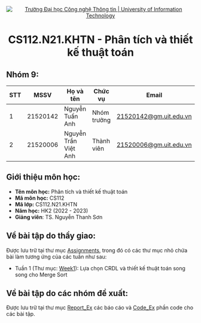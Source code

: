 <p align="center">
  <a href="https://www.uit.edu.vn/" title="Trường Đại học Công nghệ Thông tin" style="border: none;">
    <img src="https://i.imgur.com/WmMnSRt.png" alt="Trường Đại học Công nghệ Thông tin | University of Information Technology">
  </a>
</p>

<h1 align="center"><b>CS112.N21.KHTN - Phân tích và thiết kế thuật toán</b></h>

## Nhóm 9:
|**STT**|**MSSV**|  **Họ và tên**  |**Chức vụ**|       **Email**      |
|-------|--------|-----------------|-----------|----------------------|
|   1   |21520142|   Nguyễn Tuấn Anh  |Nhóm trưởng|21520142@gm.uit.edu.vn|
|   2   |21520006|Nguyễn Trần Việt Anh|Thành viên |21520006@gm.uit.edu.vn|

## Giới thiệu môn học:
* **Tên môn học:** Phân tích và thiết kế thuật toán
* **Mã môn học:** CS112
* **Mã lớp:** CS112.N21.KHTN
* **Năm học:** HK2 (2022 - 2023)
* **Giảng viên**: TS. Nguyễn Thanh Sơn

## Về bài tập do thầy giao:
Được lưu trữ tại thư mục [Assignments](https://github.com/nAuTahn/CS112.N21.KHTN-Group-9/tree/main/Assignments), trong đó có các thư mục nhỏ chứa bài làm tương ứng của các tuần như sau:
- Tuần 1 (Thư mục: [Week1](https://github.com/nAuTahn/CS112.N21.KHTN-Group-9/tree/main/Assignments/Week%201)): Lựa chọn CRDL và thiết kế thuật toán song song cho Merge Sort

## Về bài tập do các nhóm đề xuất:
Được lưu trữ tại thư mục [Report_Ex](https://github.com/nAuTahn/CS112.N21.KHTN-Group-9/tree/main/Exercises](https://github.com/nAuTahn/CS112.N21.KHTN-Group-9/tree/main/Report_Ex)) các báo cáo và [Code_Ex](https://github.com/nAuTahn/CS112.N21.KHTN-Group-9/tree/main/Code_Ex) phần code cho các bài tập.

